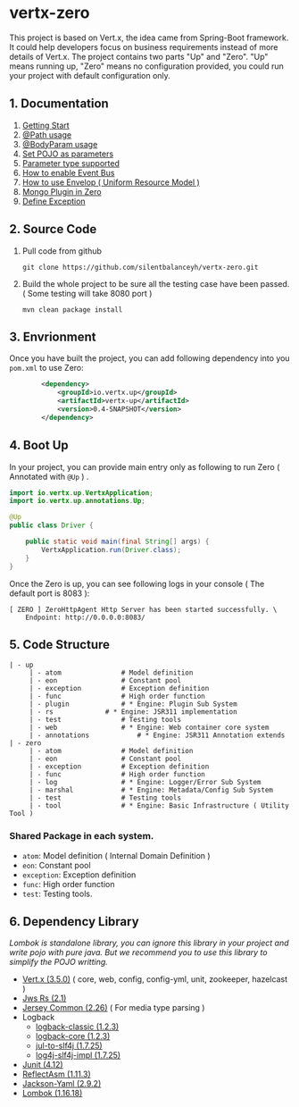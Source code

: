 # vertx-zero

This project is based on Vert.x, the idea came from Spring-Boot framework. It could help developers focus on business requirements instead of more details of Vert.x. The project contains two parts "Up" and "Zero". "Up" means running up, "Zero" means no configuration provided, you could run your project with default configuration only. 

## 1. Documentation

1. [Getting Start](doc/zero-starter.md)
2. [@Path usage](doc/zero-path.md)
3. [@BodyParam usage](doc/zero-param.md)
4. [Set POJO as parameters](doc/zero-pojo.md)
5. [Parameter type supported](doc/zero-typed.md)
6. [How to enable Event Bus](doc/zero-worker.md)
7. [How to use Envelop ( Uniform Resource Model )](doc/zero-envelop.md)
8. [Mongo Plugin in Zero](doc/zero-mongo.md)
9. [Define Exception](doc/zero-error.md)

## 2. Source Code

1. Pull code from github

	```
	git clone https://github.com/silentbalanceyh/vertx-zero.git
	```

2. Build the whole project to be sure all the testing case have been passed. ( Some testing will take 8080 port )

	```
	mvn clean package install
	```

## 3. Envrionment

Once you have built the project, you can add following dependency into you `pom.xml` to use Zero:

```xml
        <dependency>
            <groupId>io.vertx.up</groupId>
            <artifactId>vertx-up</artifactId>
            <version>0.4-SNAPSHOT</version>
        </dependency>
```

## 4. Boot Up

In your project, you can provide main entry only as following to run Zero ( Annotated with `@Up` ) .

```java
import io.vertx.up.VertxApplication;
import io.vertx.up.annotations.Up;

@Up
public class Driver {

    public static void main(final String[] args) {
        VertxApplication.run(Driver.class);
    }
}
```

Once the Zero is up, you can see following logs in your console ( The default port is 8083 ):

```
[ ZERO ] ZeroHttpAgent Http Server has been started successfully. \
	Endpoint: http://0.0.0.0:8083/
```

## 5. Code Structure

```
| - up
     | - atom				# Model definition
     | - eon				# Constant pool
     | - exception			# Exception definition
     | - func				# High order function
     | - plugin				# * Engine: Plugin Sub System
     | - rs				# * Engine: JSR311 implementation
     | - test				# Testing tools
     | - web				# * Engine: Web container core system
     | - annotations		    # * Engine: JSR311 Annotation extends
| - zero
     | - atom				# Model definition
     | - eon				# Constant pool
     | - exception			# Exception definition
     | - func				# High order function
     | - log				# * Engine: Logger/Error Sub System
     | - marshal			# * Engine: Metadata/Config Sub System
     | - test				# Testing tools
     | - tool				# * Engine: Basic Infrastructure ( Utility Tool )
```

### Shared Package in each system.

* `atom`: Model definition ( Internal Domain Definition )
* `eon`: Constant pool 
* `exception`: Exception definition
* `func`: High order function
* `test`: Testing tools.

 
## 6. Dependency Library

*Lombok is standalone library, you can ignore this library in your project and write pojo with pure java. But we recommend you to use this library to simplify the POJO writting.*

* [Vert.x (3.5.0)](http://www.mvnrepository.com/artifact/io.vertx) ( core, web, config, config-yml, unit, zookeeper, hazelcast )
* [Jws Rs (2.1)](http://mvnrepository.com/artifact/javax.ws.rs/javax.ws.rs-api) 
* [Jersey Common (2.26)](http://mvnrepository.com/artifact/org.glassfish.jersey.core/jersey-common) ( For media type parsing )
* Logback
	* [logback-classic (1.2.3)](http://mvnrepository.com/artifact/ch.qos.logback/logback-classic)
	* [logback-core (1.2.3)](http://mvnrepository.com/artifact/ch.qos.logback/logback-core)
	* [jul-to-slf4j (1.7.25)](http://mvnrepository.com/artifact/org.slf4j/jul-to-slf4j)
	* [log4j-slf4j-impl (1.7.25)](https://mvnrepository.com/artifact/org.apache.logging.log4j/log4j-slf4j-impl)
* [Junit (4.12)](http://mvnrepository.com/artifact/junit/junit)
* [ReflectAsm (1.11.3)](http://www.mvnrepository.com/artifact/com.esotericsoftware/reflectasm/)
* [Jackson-Yaml (2.9.2)](http://www.mvnrepository.com/artifact/com.fasterxml.jackson.dataformat/jackson-dataformat-yaml)
* [Lombok (1.16.18)](http://mvnrepository.com/artifact/org.projectlombok/lombok)
